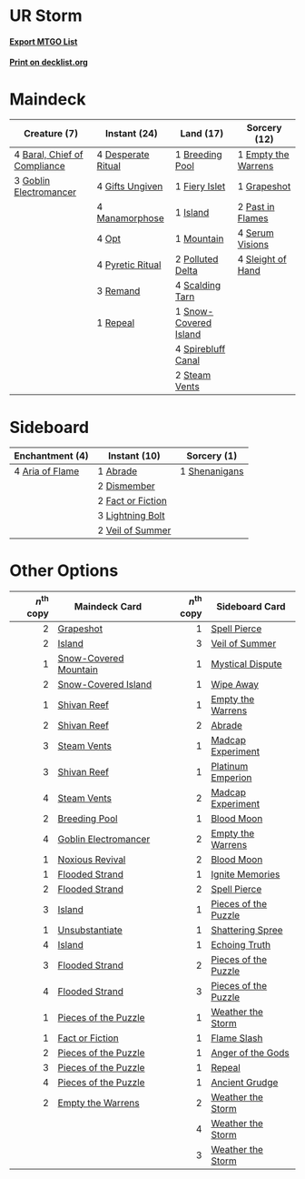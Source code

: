 # UR Storm

#### [Export MTGO List](../collection/UR%20Storm/UR%20Storm.txt)
#### [Print on decklist.org](http://decklist.org/?deckmain=4%09Baral,%20Chief%20of%20Compliance%0A1%09Breeding%20Pool%0A4%09Desperate%20Ritual%0A1%09Empty%20the%20Warrens%0A1%09Fiery%20Islet%0A4%09Gifts%20Ungiven%0A3%09Goblin%20Electromancer%0A1%09Grapeshot%0A1%09Island%0A4%09Manamorphose%0A1%09Mountain%0A4%09Opt%0A2%09Past%20in%20Flames%0A2%09Polluted%20Delta%0A4%09Pyretic%20Ritual%0A3%09Remand%0A1%09Repeal%0A4%09Scalding%20Tarn%0A4%09Serum%20Visions%0A4%09Sleight%20of%20Hand%0A1%09Snow-Covered%20Island%0A4%09Spirebluff%20Canal%0A2%09Steam%20Vents&deckside=1%09Abrade%0A4%09Aria%20of%20Flame%0A2%09Dismember%0A2%09Fact%20or%20Fiction%0A3%09Lightning%20Bolt%0A1%09Shenanigans%0A2%09Veil%20of%20Summer)
# Maindeck

|                                             Creature (7)                                              |                                        Instant (24)                                        |                                           Land (17)                                            |                                         Sorcery (12)                                         |
|-------------------------------------------------------------------------------------------------------|--------------------------------------------------------------------------------------------|------------------------------------------------------------------------------------------------|----------------------------------------------------------------------------------------------|
|4 [Baral, Chief of Compliance](http://gatherer.wizards.com/Pages/Card/Details.aspx?multiverseid=423695)|4 [Desperate Ritual](http://gatherer.wizards.com/Pages/Card/Details.aspx?multiverseid=80275)|1 [Breeding Pool](http://gatherer.wizards.com/Pages/Card/Details.aspx?multiverseid=97088)       |1 [Empty the Warrens](http://gatherer.wizards.com/Pages/Card/Details.aspx?multiverseid=426587)|
|3 [Goblin Electromancer](http://gatherer.wizards.com/Pages/Card/Details.aspx?multiverseid=405244)      |4 [Gifts Ungiven](http://gatherer.wizards.com/Pages/Card/Details.aspx?multiverseid=79090)   |1 [Fiery Islet](http://gatherer.wizards.com/Pages/Card/Details.aspx?multiverseid=464187)        |1 [Grapeshot](http://gatherer.wizards.com/Pages/Card/Details.aspx?multiverseid=426588)        |
|                                                                                                       |4 [Manamorphose](http://gatherer.wizards.com/Pages/Card/Details.aspx?multiverseid=370568)   |1 [Island](http://gatherer.wizards.com/Pages/Card/Details.aspx?multiverseid=439857)             |2 [Past in Flames](http://gatherer.wizards.com/Pages/Card/Details.aspx?multiverseid=420748)   |
|                                                                                                       |4 [Opt](http://gatherer.wizards.com/Pages/Card/Details.aspx?multiverseid=442948)            |1 [Mountain](http://gatherer.wizards.com/Pages/Card/Details.aspx?multiverseid=439859)           |4 [Serum Visions](http://gatherer.wizards.com/Pages/Card/Details.aspx?multiverseid=50145)     |
|                                                                                                       |4 [Pyretic Ritual](http://gatherer.wizards.com/Pages/Card/Details.aspx?multiverseid=205067) |2 [Polluted Delta](http://gatherer.wizards.com/Pages/Card/Details.aspx?multiverseid=405104)     |4 [Sleight of Hand](http://gatherer.wizards.com/Pages/Card/Details.aspx?multiverseid=25557)   |
|                                                                                                       |3 [Remand](http://gatherer.wizards.com/Pages/Card/Details.aspx?multiverseid=380255)         |4 [Scalding Tarn](http://gatherer.wizards.com/Pages/Card/Details.aspx?multiverseid=405107)      |                                                                                              |
|                                                                                                       |1 [Repeal](http://gatherer.wizards.com/Pages/Card/Details.aspx?multiverseid=405357)         |1 [Snow-Covered Island](http://gatherer.wizards.com/Pages/Card/Details.aspx?multiverseid=121130)|                                                                                              |
|                                                                                                       |                                                                                            |4 [Spirebluff Canal](http://gatherer.wizards.com/Pages/Card/Details.aspx?multiverseid=417822)   |                                                                                              |
|                                                                                                       |                                                                                            |2 [Steam Vents](http://gatherer.wizards.com/Pages/Card/Details.aspx?multiverseid=405109)        |                                                                                              |


# Sideboard

|                                     Enchantment (4)                                      |                                        Instant (10)                                        |                                      Sorcery (1)                                       |
|------------------------------------------------------------------------------------------|--------------------------------------------------------------------------------------------|----------------------------------------------------------------------------------------|
|4 [Aria of Flame](http://gatherer.wizards.com/Pages/Card/Details.aspx?multiverseid=464067)|1 [Abrade](http://gatherer.wizards.com/Pages/Card/Details.aspx?multiverseid=430772)         |1 [Shenanigans](http://gatherer.wizards.com/Pages/Card/Details.aspx?multiverseid=464095)|
|                                                                                          |2 [Dismember](http://gatherer.wizards.com/Pages/Card/Details.aspx?multiverseid=382182)      |                                                                                        |
|                                                                                          |2 [Fact or Fiction](http://gatherer.wizards.com/Pages/Card/Details.aspx?multiverseid=405223)|                                                                                        |
|                                                                                          |3 [Lightning Bolt](http://gatherer.wizards.com/Pages/Card/Details.aspx?multiverseid=806)    |                                                                                        |
|                                                                                          |2 [Veil of Summer](http://gatherer.wizards.com/Pages/Card/Details.aspx?multiverseid=466952) |                                                                                        |


# Other Options

|*n*<sup>th</sup> copy|                                         Maindeck Card                                          |*n*<sup>th</sup> copy|                                        Sideboard Card                                         |
|--------------------:|------------------------------------------------------------------------------------------------|--------------------:|-----------------------------------------------------------------------------------------------|
|                    2|[Grapeshot](http://gatherer.wizards.com/Pages/Card/Details.aspx?multiverseid=426588)            |                    1|[Spell Pierce](http://gatherer.wizards.com/Pages/Card/Details.aspx?multiverseid=425876)        |
|                    2|[Island](http://gatherer.wizards.com/Pages/Card/Details.aspx?multiverseid=439857)               |                    3|[Veil of Summer](http://gatherer.wizards.com/Pages/Card/Details.aspx?multiverseid=466952)      |
|                    1|[Snow-Covered Mountain](http://gatherer.wizards.com/Pages/Card/Details.aspx?multiverseid=121233)|                    1|[Mystical Dispute](http://gatherer.wizards.com/Pages/Card/Details.aspx?multiverseid=473020)    |
|                    2|[Snow-Covered Island](http://gatherer.wizards.com/Pages/Card/Details.aspx?multiverseid=121130)  |                    1|[Wipe Away](http://gatherer.wizards.com/Pages/Card/Details.aspx?multiverseid=118911)           |
|                    1|[Shivan Reef](http://gatherer.wizards.com/Pages/Card/Details.aspx?multiverseid=129731)          |                    1|[Empty the Warrens](http://gatherer.wizards.com/Pages/Card/Details.aspx?multiverseid=426587)   |
|                    2|[Shivan Reef](http://gatherer.wizards.com/Pages/Card/Details.aspx?multiverseid=129731)          |                    2|[Abrade](http://gatherer.wizards.com/Pages/Card/Details.aspx?multiverseid=430772)              |
|                    3|[Steam Vents](http://gatherer.wizards.com/Pages/Card/Details.aspx?multiverseid=405109)          |                    1|[Madcap Experiment](http://gatherer.wizards.com/Pages/Card/Details.aspx?multiverseid=417695)   |
|                    3|[Shivan Reef](http://gatherer.wizards.com/Pages/Card/Details.aspx?multiverseid=129731)          |                    1|[Platinum Emperion](http://gatherer.wizards.com/Pages/Card/Details.aspx?multiverseid=457134)   |
|                    4|[Steam Vents](http://gatherer.wizards.com/Pages/Card/Details.aspx?multiverseid=405109)          |                    2|[Madcap Experiment](http://gatherer.wizards.com/Pages/Card/Details.aspx?multiverseid=417695)   |
|                    2|[Breeding Pool](http://gatherer.wizards.com/Pages/Card/Details.aspx?multiverseid=97088)         |                    1|[Blood Moon](http://gatherer.wizards.com/Pages/Card/Details.aspx?multiverseid=45386)           |
|                    4|[Goblin Electromancer](http://gatherer.wizards.com/Pages/Card/Details.aspx?multiverseid=405244) |                    2|[Empty the Warrens](http://gatherer.wizards.com/Pages/Card/Details.aspx?multiverseid=426587)   |
|                    1|[Noxious Revival](http://gatherer.wizards.com/Pages/Card/Details.aspx?multiverseid=230067)      |                    2|[Blood Moon](http://gatherer.wizards.com/Pages/Card/Details.aspx?multiverseid=45386)           |
|                    1|[Flooded Strand](http://gatherer.wizards.com/Pages/Card/Details.aspx?multiverseid=405098)       |                    1|[Ignite Memories](http://gatherer.wizards.com/Pages/Card/Details.aspx?multiverseid=109756)     |
|                    2|[Flooded Strand](http://gatherer.wizards.com/Pages/Card/Details.aspx?multiverseid=405098)       |                    2|[Spell Pierce](http://gatherer.wizards.com/Pages/Card/Details.aspx?multiverseid=425876)        |
|                    3|[Island](http://gatherer.wizards.com/Pages/Card/Details.aspx?multiverseid=439857)               |                    1|[Pieces of the Puzzle](http://gatherer.wizards.com/Pages/Card/Details.aspx?multiverseid=409821)|
|                    1|[Unsubstantiate](http://gatherer.wizards.com/Pages/Card/Details.aspx?multiverseid=414374)       |                    1|[Shattering Spree](http://gatherer.wizards.com/Pages/Card/Details.aspx?multiverseid=456224)    |
|                    4|[Island](http://gatherer.wizards.com/Pages/Card/Details.aspx?multiverseid=439857)               |                    1|[Echoing Truth](http://gatherer.wizards.com/Pages/Card/Details.aspx?multiverseid=405212)       |
|                    3|[Flooded Strand](http://gatherer.wizards.com/Pages/Card/Details.aspx?multiverseid=405098)       |                    2|[Pieces of the Puzzle](http://gatherer.wizards.com/Pages/Card/Details.aspx?multiverseid=409821)|
|                    4|[Flooded Strand](http://gatherer.wizards.com/Pages/Card/Details.aspx?multiverseid=405098)       |                    3|[Pieces of the Puzzle](http://gatherer.wizards.com/Pages/Card/Details.aspx?multiverseid=409821)|
|                    1|[Pieces of the Puzzle](http://gatherer.wizards.com/Pages/Card/Details.aspx?multiverseid=409821) |                    1|[Weather the Storm](http://gatherer.wizards.com/Pages/Card/Details.aspx?multiverseid=464140)   |
|                    1|[Fact or Fiction](http://gatherer.wizards.com/Pages/Card/Details.aspx?multiverseid=405223)      |                    1|[Flame Slash](http://gatherer.wizards.com/Pages/Card/Details.aspx?multiverseid=416914)         |
|                    2|[Pieces of the Puzzle](http://gatherer.wizards.com/Pages/Card/Details.aspx?multiverseid=409821) |                    1|[Anger of the Gods](http://gatherer.wizards.com/Pages/Card/Details.aspx?multiverseid=438682)   |
|                    3|[Pieces of the Puzzle](http://gatherer.wizards.com/Pages/Card/Details.aspx?multiverseid=409821) |                    1|[Repeal](http://gatherer.wizards.com/Pages/Card/Details.aspx?multiverseid=405357)              |
|                    4|[Pieces of the Puzzle](http://gatherer.wizards.com/Pages/Card/Details.aspx?multiverseid=409821) |                    1|[Ancient Grudge](http://gatherer.wizards.com/Pages/Card/Details.aspx?multiverseid=235600)      |
|                    2|[Empty the Warrens](http://gatherer.wizards.com/Pages/Card/Details.aspx?multiverseid=426587)    |                    2|[Weather the Storm](http://gatherer.wizards.com/Pages/Card/Details.aspx?multiverseid=464140)   |
|                     |                                                                                                |                    4|[Weather the Storm](http://gatherer.wizards.com/Pages/Card/Details.aspx?multiverseid=464140)   |
|                     |                                                                                                |                    3|[Weather the Storm](http://gatherer.wizards.com/Pages/Card/Details.aspx?multiverseid=464140)   |

